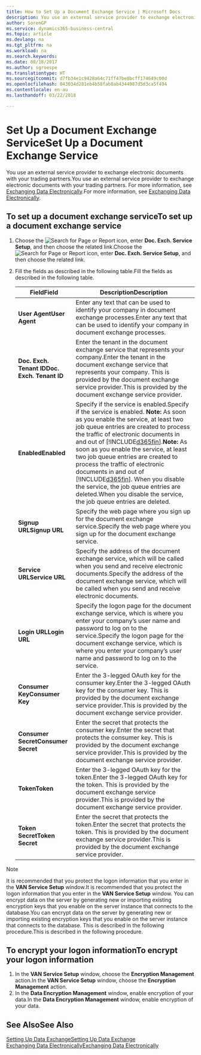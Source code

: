 ```yaml
---
title: How to Set Up a Document Exchange Service | Microsoft Docs
description: You use an external service provider to exchange electronic documents with your trading partners.
author: SorenGP
ms.service: dynamics365-business-central
ms.topic: article
ms.devlang: na
ms.tgt_pltfrm: na
ms.workload: na
ms.search.keywords: 
ms.date: 08/18/2017
ms.author: sgroespe
ms.translationtype: HT
ms.sourcegitcommit: d7fb34e1c9428a64c71ff47be8bcff174649c00d
ms.openlocfilehash: 043034d281eb4b58fab8ab4344987d5d3ca5f494
ms.contentlocale: en-au
ms.lasthandoff: 03/22/2018

---
```

# <a name="set-up-a-document-exchange-service"></a><span data-ttu-id="4ddfb-103">Set Up a Document Exchange Service</span><span class="sxs-lookup"><span data-stu-id="4ddfb-103">Set Up a Document Exchange Service</span></span>
<span data-ttu-id="4ddfb-104">You use an external service provider to exchange electronic documents with your trading partners.</span><span class="sxs-lookup"><span data-stu-id="4ddfb-104">You use an external service provider to exchange electronic documents with your trading partners.</span></span> <span data-ttu-id="4ddfb-105">For more information, see [Exchanging Data Electronically](across-data-exchange.md).</span><span class="sxs-lookup"><span data-stu-id="4ddfb-105">For more information, see [Exchanging Data Electronically](across-data-exchange.md).</span></span>  

## <a name="to-set-up-a-document-exchange-service"></a><span data-ttu-id="4ddfb-106">To set up a document exchange service</span><span class="sxs-lookup"><span data-stu-id="4ddfb-106">To set up a document exchange service</span></span>  
1. <span data-ttu-id="4ddfb-107">Choose the ![Search for Page or Report](media/ui-search/search_small.png "Search for Page or Report icon") icon, enter **Doc. Exch. Service Setup**, and then choose the related link.</span><span class="sxs-lookup"><span data-stu-id="4ddfb-107">Choose the ![Search for Page or Report](media/ui-search/search_small.png "Search for Page or Report icon") icon, enter **Doc. Exch. Service Setup**, and then choose the related link.</span></span>  
2. <span data-ttu-id="4ddfb-108">Fill the fields as described in the following table.</span><span class="sxs-lookup"><span data-stu-id="4ddfb-108">Fill the fields as described in the following table.</span></span>  

    |<span data-ttu-id="4ddfb-109">Field</span><span class="sxs-lookup"><span data-stu-id="4ddfb-109">Field</span></span>|<span data-ttu-id="4ddfb-110">Description</span><span class="sxs-lookup"><span data-stu-id="4ddfb-110">Description</span></span>|  
    |---------------------------------|---------------------------------------|  
    |<span data-ttu-id="4ddfb-111">**User Agent**</span><span class="sxs-lookup"><span data-stu-id="4ddfb-111">**User Agent**</span></span>|<span data-ttu-id="4ddfb-112">Enter any text that can be used to identify your company in document exchange processes.</span><span class="sxs-lookup"><span data-stu-id="4ddfb-112">Enter any text that can be used to identify your company in document exchange processes.</span></span>|  
    |<span data-ttu-id="4ddfb-113">**Doc. Exch. Tenant ID**</span><span class="sxs-lookup"><span data-stu-id="4ddfb-113">**Doc. Exch. Tenant ID**</span></span>|<span data-ttu-id="4ddfb-114">Enter the tenant in the document exchange service that represents your company.</span><span class="sxs-lookup"><span data-stu-id="4ddfb-114">Enter the tenant in the document exchange service that represents your company.</span></span> <span data-ttu-id="4ddfb-115">This is provided by the document exchange service provider.</span><span class="sxs-lookup"><span data-stu-id="4ddfb-115">This is provided by the document exchange service provider.</span></span>|  
    |<span data-ttu-id="4ddfb-116">**Enabled**</span><span class="sxs-lookup"><span data-stu-id="4ddfb-116">**Enabled**</span></span>|<span data-ttu-id="4ddfb-117">Specify if the service is enabled.</span><span class="sxs-lookup"><span data-stu-id="4ddfb-117">Specify if the service is enabled.</span></span> <span data-ttu-id="4ddfb-118">**Note:**  As soon as you enable the service, at least two job queue entries are created to process the traffic of electronic documents in and out of [!INCLUDE[d365fin](includes/d365fin_md.md)].</span><span class="sxs-lookup"><span data-stu-id="4ddfb-118">**Note:**  As soon as you enable the service, at least two job queue entries are created to process the traffic of electronic documents in and out of [!INCLUDE[d365fin](includes/d365fin_md.md)].</span></span> <span data-ttu-id="4ddfb-119">When you disable the service, the job queue entries are deleted.</span><span class="sxs-lookup"><span data-stu-id="4ddfb-119">When you disable the service, the job queue entries are deleted.</span></span>|  
    |<span data-ttu-id="4ddfb-120">**Signup URL**</span><span class="sxs-lookup"><span data-stu-id="4ddfb-120">**Signup URL**</span></span>|<span data-ttu-id="4ddfb-121">Specify the web page where you sign up for the document exchange service.</span><span class="sxs-lookup"><span data-stu-id="4ddfb-121">Specify the web page where you sign up for the document exchange service.</span></span>|  
    |<span data-ttu-id="4ddfb-122">**Service URL**</span><span class="sxs-lookup"><span data-stu-id="4ddfb-122">**Service URL**</span></span>|<span data-ttu-id="4ddfb-123">Specify the address of the document exchange service, which will be called when you send and receive electronic documents.</span><span class="sxs-lookup"><span data-stu-id="4ddfb-123">Specify the address of the document exchange service, which will be called when you send and receive electronic documents.</span></span>|  
    |<span data-ttu-id="4ddfb-124">**Login URL**</span><span class="sxs-lookup"><span data-stu-id="4ddfb-124">**Login URL**</span></span>|<span data-ttu-id="4ddfb-125">Specify the logon page for the document exchange service, which is where you enter your company’s user name and password to log on to the service.</span><span class="sxs-lookup"><span data-stu-id="4ddfb-125">Specify the logon page for the document exchange service, which is where you enter your company’s user name and password to log on to the service.</span></span>|  
    |<span data-ttu-id="4ddfb-126">**Consumer Key**</span><span class="sxs-lookup"><span data-stu-id="4ddfb-126">**Consumer Key**</span></span>|<span data-ttu-id="4ddfb-127">Enter the 3-legged OAuth key for the consumer key.</span><span class="sxs-lookup"><span data-stu-id="4ddfb-127">Enter the 3-legged OAuth key for the consumer key.</span></span> <span data-ttu-id="4ddfb-128">This is provided by the document exchange service provider.</span><span class="sxs-lookup"><span data-stu-id="4ddfb-128">This is provided by the document exchange service provider.</span></span>|  
    |<span data-ttu-id="4ddfb-129">**Consumer Secret**</span><span class="sxs-lookup"><span data-stu-id="4ddfb-129">**Consumer Secret**</span></span>|<span data-ttu-id="4ddfb-130">Enter the secret that protects the consumer key.</span><span class="sxs-lookup"><span data-stu-id="4ddfb-130">Enter the secret that protects the consumer key.</span></span> <span data-ttu-id="4ddfb-131">This is provided by the document exchange service provider.</span><span class="sxs-lookup"><span data-stu-id="4ddfb-131">This is provided by the document exchange service provider.</span></span>|  
    |<span data-ttu-id="4ddfb-132">**Token**</span><span class="sxs-lookup"><span data-stu-id="4ddfb-132">**Token**</span></span>|<span data-ttu-id="4ddfb-133">Enter the 3-legged OAuth key for the token.</span><span class="sxs-lookup"><span data-stu-id="4ddfb-133">Enter the 3-legged OAuth key for the token.</span></span> <span data-ttu-id="4ddfb-134">This is provided by the document exchange service provider.</span><span class="sxs-lookup"><span data-stu-id="4ddfb-134">This is provided by the document exchange service provider.</span></span>|  
    |<span data-ttu-id="4ddfb-135">**Token Secret**</span><span class="sxs-lookup"><span data-stu-id="4ddfb-135">**Token Secret**</span></span>|<span data-ttu-id="4ddfb-136">Enter the secret that protects the token.</span><span class="sxs-lookup"><span data-stu-id="4ddfb-136">Enter the secret that protects the token.</span></span> <span data-ttu-id="4ddfb-137">This is provided by the document exchange service provider.</span><span class="sxs-lookup"><span data-stu-id="4ddfb-137">This is provided by the document exchange service provider.</span></span>|  

> [!NOTE]  
>  <span data-ttu-id="4ddfb-138">It is recommended that you protect the logon information that you enter in the **VAN Service Setup** window.</span><span class="sxs-lookup"><span data-stu-id="4ddfb-138">It is recommended that you protect the logon information that you enter in the **VAN Service Setup** window.</span></span> <span data-ttu-id="4ddfb-139">You can encrypt data on the server by generating new or importing existing encryption keys that you enable on the server instance that connects to the database.</span><span class="sxs-lookup"><span data-stu-id="4ddfb-139">You can encrypt data on the server by generating new or importing existing encryption keys that you enable on the server instance that connects to the database.</span></span> <span data-ttu-id="4ddfb-140">This is described in the following procedure.</span><span class="sxs-lookup"><span data-stu-id="4ddfb-140">This is described in the following procedure.</span></span>  

## <a name="to-encrypt-your-logon-information"></a><span data-ttu-id="4ddfb-141">To encrypt your logon information</span><span class="sxs-lookup"><span data-stu-id="4ddfb-141">To encrypt your logon information</span></span>  
1. <span data-ttu-id="4ddfb-142">In the **VAN Service Setup** window, choose the **Encryption Management** action.</span><span class="sxs-lookup"><span data-stu-id="4ddfb-142">In the **VAN Service Setup** window, choose the **Encryption Management** action.</span></span>  
2. <span data-ttu-id="4ddfb-143">In the **Data Encryption Management** window, enable encryption of your data.</span><span class="sxs-lookup"><span data-stu-id="4ddfb-143">In the **Data Encryption Management** window, enable encryption of your data.</span></span> <!--For more information, see [Manage Data Encryption](../manage-data-encryption.md).-->  

## <a name="see-also"></a><span data-ttu-id="4ddfb-144">See Also</span><span class="sxs-lookup"><span data-stu-id="4ddfb-144">See Also</span></span>  
[<span data-ttu-id="4ddfb-145">Setting Up Data Exchange</span><span class="sxs-lookup"><span data-stu-id="4ddfb-145">Setting Up Data Exchange</span></span>](across-set-up-data-exchange.md)  
[<span data-ttu-id="4ddfb-146">Exchanging Data Electronically</span><span class="sxs-lookup"><span data-stu-id="4ddfb-146">Exchanging Data Electronically</span></span>](across-data-exchange.md)

